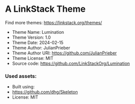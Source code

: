 # A LinkStack Theme
Find more themes: https://linkstack.org/themes/
                                                                                                                                                                         
*	Theme Name: Lumination
*	Theme Version: 1.0
*	Theme Date: 2024-02-15
*	Theme Author: JulianPrieber
*	Theme Author URI: https://github.com/JulianPrieber
*	Theme License: MIT
*	Source code: https://github.com/LinkStackOrg/Lumination


### Used assets:
* Built using:
* https://github.com/dhg/Skeleton
* License: MIT